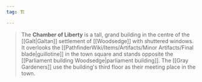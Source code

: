 ```yaml
---
tag: 🏗️

---
```

> The **Chamber of Liberty** is a tall, grand building in the centre of the [[Galt|Galtan]] settlement of [[Woodsedge]] with shuttered windows. It overlooks the [[PathfinderWiki/Items/Artifacts/Minor Artifacts/Final blade|guillotine]] in the town square and stands opposite the [[Parliament building Woodsedge|parliament building]]. The [[Gray Gardeners]] use the building's third floor as their meeting place in the town.







